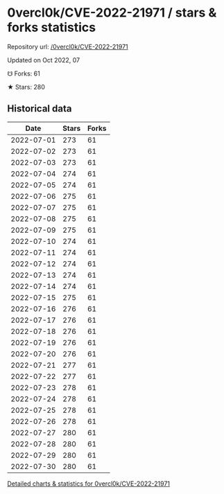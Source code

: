 # 0vercl0k/CVE-2022-21971 / stars & forks statistics

Repository url: [/0vercl0k/CVE-2022-21971](https://github.com/0vercl0k/CVE-2022-21971)

Updated on Oct 2022, 07

☋ Forks: 61

★ Stars: 280

## Historical data
| Date | Stars | Forks |
|------|-------|-------|
| 2022-07-01 | 273 | 61 | 
| 2022-07-02 | 273 | 61 | 
| 2022-07-03 | 273 | 61 | 
| 2022-07-04 | 274 | 61 | 
| 2022-07-05 | 274 | 61 | 
| 2022-07-06 | 275 | 61 | 
| 2022-07-07 | 275 | 61 | 
| 2022-07-08 | 275 | 61 | 
| 2022-07-09 | 275 | 61 | 
| 2022-07-10 | 274 | 61 | 
| 2022-07-11 | 274 | 61 | 
| 2022-07-12 | 274 | 61 | 
| 2022-07-13 | 274 | 61 | 
| 2022-07-14 | 274 | 61 | 
| 2022-07-15 | 275 | 61 | 
| 2022-07-16 | 276 | 61 | 
| 2022-07-17 | 276 | 61 | 
| 2022-07-18 | 276 | 61 | 
| 2022-07-19 | 276 | 61 | 
| 2022-07-20 | 276 | 61 | 
| 2022-07-21 | 277 | 61 | 
| 2022-07-22 | 277 | 61 | 
| 2022-07-23 | 278 | 61 | 
| 2022-07-24 | 278 | 61 | 
| 2022-07-25 | 278 | 61 | 
| 2022-07-26 | 278 | 61 | 
| 2022-07-27 | 280 | 61 | 
| 2022-07-28 | 280 | 61 | 
| 2022-07-29 | 280 | 61 | 
| 2022-07-30 | 280 | 61 | 


[Detailed charts & statistics for 0vercl0k/CVE-2022-21971](https://reviewgithub.com/rep/0vercl0k/CVE-2022-21971)
